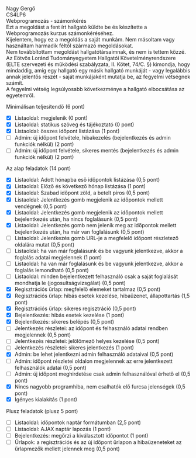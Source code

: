 Nagy Gergő  
CS4LP6  
Webprogramozás - számonkérés  
Ezt a megoldást a fent írt hallgató küldte be és készítette a Webprogramozás kurzus számonkéréséhez.  
Kijelentem, hogy ez a megoldás a saját munkám. Nem másoltam vagy használtam harmadik féltől
származó megoldásokat.  
Nem továbbítottam megoldást hallgatótársaimnak, és nem is tettem közzé.  
Az Eötvös Loránd Tudományegyetem Hallgatói Követelményrendszere
(ELTE szervezeti és működési szabályzata, II. Kötet, 74/C. §) kimondja, hogy mindaddig,
amíg egy hallgató egy másik hallgató munkáját - vagy legalábbis annak jelentős részét -
saját munkájaként mutatja be, az fegyelmi vétségnek számít.  
A fegyelmi vétség legsúlyosabb következménye a hallgató elbocsátása az egyetemről.

Minimálisan teljesítendő (6 pont)

- [x] Listaoldal: megjelenik (0 pont)
- [x] Listaoldal: statikus szöveg és tájékoztató (0 pont)
- [x] Listaoldal: összes időpont listázása (1 pont)
- [ ] Admin: új időpont felvétele, hibakezelés (bejelentkezés és admin funkciók nélkül) (2 pont)
- [ ] Admin: új időpont felvétele, sikeres mentés (bejelentkezés és admin funkciók nélkül) (2 pont)

Az alap feladatok (14 pont)

- [x] Listaoldal: Adott hónapba eső időpontok listázása (0,5 pont)
- [x] Listaoldal: Előző és következő hónap listázása (1 pont)
- [x] Listaoldal: Szabad időpont zöld, a betelt piros (0,5 pont)
- [x] Listaoldal: Jelentkezés gomb megjelenik az időpontok mellett vendégnek (0,5 pont)
- [x] Listaoldal: Jelentkezés gomb megjelenik az időpontok mellett bejelentkezés után, ha nincs foglalásunk (0,5 pont)
- [x] Listaoldal: Jelentkezés gomb nem jelenik meg az időpontok mellett bejelentkezés után, ha már van foglalásunk (0,5 pont)
- [ ] Listaoldal: Jelentkezés gomb URL-je a megfelelő időpont részletező oldalára mutat (0,5 pont)
- [ ] Listaoldal: ha van már foglalásunk és be vagyunk jelentkezve, akkor a foglalás adatai megjelennek (1 pont)
- [ ] Listaoldal: ha van már foglalásunk és be vagyunk jelentkezve, akkor a foglalás lemondható (0,5 pont)
- [ ] Listaoldal: minden bejelentkezett felhasználó csak a saját foglalását mondhatja le (jogosultságvizsgálat) (0,5 pont)
- [x] Regisztrációs űrlap: megfelelő elemeket tartalmaz (0,5 pont)
- [x] Regisztrációs űrlap: hibás esetek kezelése, hibaüzenet, állapottartás (1,5 pont)
- [x] Regisztrációs űrlap: sikeres regisztráció (0,5 pont)
- [x] Bejelentkezés: hibás esetek kezelése (1 pont)
- [x] Bejelentkezés: sikeres belépés (0,5 pont)
- [ ] Jelentkezés részletei: az időpont és felhasználó adatai rendben megjelennek (0,5 pont)
- [ ] Jelentkezés részletei: jelölőmező helyes kezelése (0,5 pont)
- [ ] Jelentkezés részletei: sikeres jelentkezés (1 pont)
- [x] Admin: be lehet jelentkezni admin felhasználó adataival (0,5 pont)
- [ ] Admin: időpont részletei oldalon megjelennek az erre jelentkezett felhasználók adatai (0,5 pont)
- [ ] Admin: új időpont meghirdetése csak admin felhasználóval érhető el (0,5 pont)
- [x] Nincs nagyobb programhiba, nem csalhatók elő furcsa jelenségek (0,5 pont)
- [x] Igényes kialakítás (1 pont)

Plusz feladatok (plusz 5 pont)

- [ ] Listaoldal: időpontok naptár formátumban (2,5 pont)
- [ ] Listaoldal: AJAX naptár lapozás (1 pont)
- [ ] Bejelentkezés: megőrzi a kiválasztott időpontot (1 pont)
- [ ] Űrlapok: a regisztrációs és az új időpont űrlapon a hibaüzeneteket az űrlapmezők mellett jelennek meg (0,5 pont)
